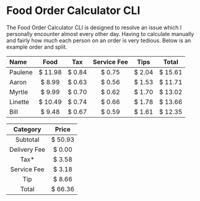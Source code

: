 # Food Order Calculator CLI

The Food Order Calculator CLI is designed to resolve an issue which I personally encounter almost every other day. 
Having to calculate manually and fairly how much each person on an order is very tedious. Below is an example order and split.


|  Name | Food  |  Tax | Service Fee | Tips | Total |
|:------|:-----:|:----:|:-----------:|:----:|:-----:|
|Paulene|$ 11.98|$ 0.84|$        0.75|$ 2.04|$ 15.61|
|Aaron  |$  8.99|$ 0.63|$        0.56|$ 1.53|$ 11.71|
|Myrtle |$  9.99|$ 0.70|$        0.62|$ 1.70|$ 13.02|
|Linette|$ 10.49|$ 0.74|$        0.66|$ 1.78|$ 13.66|
|Bill   |$  9.48|$ 0.67|$        0.59|$ 1.61|$ 12.35|

|Category    |Price  |
|:----------:|:-----:|
|Subtotal    |$ 50.93|
|Delivery Fee|$ 0.00 |
|Tax*        |$ 3.58 |
|Service Fee |$ 3.18 |
|Tip         |$ 8.66 |
|Total       |$ 66.36|
